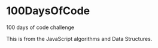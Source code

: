 # 100DaysOfCode
100 days of code challenge

This is from the JavaScript algorithms and Data Structures.
